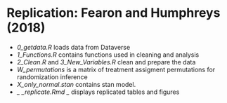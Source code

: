  # Replication: Fearon and Humphreys (2018)

* *_0_getdata.R_* loads data from Dataverse
* *_1_Functions.R_* contains functions used in cleaning and analysis
* *_2_Clean.R_* and *_3_New_Variables.R_* clean and prepare the data
* *_W_permutations_* is a matrix of treatment assigment permutations for randomization inference
* *_X_only_normal.stan_* contains stan model.
* *_ _replicate.Rmd _* displays replicated tables and figures
